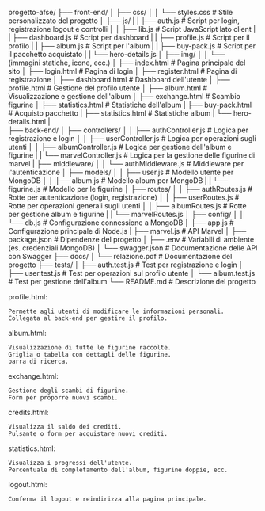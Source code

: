 progetto-afse/
├── front-end/
│   ├── css/
│   │   └── styles.css               # Stile personalizzato del progetto
│   ├── js/
|   |   ├── auth.js                  # Script per login, registrazione logout e controlli
│   │   ├── lib.js                   # Script JavaScript lato client
|   |   ├── dashboard.js             # Script per dashboard
|   |   ├── profile.js               # Script per il profilo
|   |   ├── album.js                 # Script per l'album
|   |   ├── buy-pack.js              # Script per il pacchetto acquistato
|   |   └── hero-details.js
│   ├── img/
│   │   └── (immagini statiche, icone, ecc.)
│   ├── index.html                   # Pagina principale del sito
│   ├── login.html                   # Pagina di login
│   ├── register.html                # Pagina di registrazione
│   ├── dashboard.html               # Dashboard dell'utente
│   ├── profile.html                 # Gestione del profilo utente
│   ├── album.html                   # Visualizzazione e gestione dell'album
│   ├── exchange.html                # Scambio figurine
│   ├── statistics.html              # Statistiche dell'album
|   ├── buy-pack.html                # Acquisto pacchetto
|   ├── statistics.html              # Statistiche album
|   └── hero-details.html
|  
├── back-end/
│   ├── controllers/
│   │   ├── authController.js        # Logica per registrazione e login
│   │   ├── userController.js        # Logica per operazioni sugli utenti
│   │   ├── albumController.js       # Logica per gestione dell'album e figurine
|   |   └── marvelController.js      # Logica per la gestione delle figurine di marvel
|   ├── middleware/
│   │   └── authMiddleware.js        # Middleware per l'autenticazione
│   ├── models/
│   │   ├── user.js                  # Modello utente per MongoDB
│   │   ├── album.js                 # Modello album per MongoDB
|   |   └── figurine.js              # Modello per le figurine
│   ├── routes/
│   │   ├── authRoutes.js            # Rotte per autenticazione (login, registrazione)
│   │   ├── userRoutes.js            # Rotte per operazioni generali sugli utenti
│   │   ├── albumRoutes.js           # Rotte per gestione album e figurine
|   |   └── marvelRoutes.js
│   ├── config/
│   │   └── db.js                    # Configurazione connessione a MongoDB
│   ├── app.js                       # Configurazione principale di Node.js
|   ├── marvel.js                    # API Marvel
│   ├── package.json                 # Dipendenze del progetto
│   ├── .env                         # Variabili di ambiente (es. credenziali MongoDB)
│   └── swagger.json                 # Documentazione delle API con Swagger
├── docs/
│   └── relazione.pdf                # Documentazione del progetto
├── tests/
│   ├── auth.test.js                 # Test per registrazione e login
│   ├── user.test.js                 # Test per operazioni sul profilo utente
│   └── album.test.js                # Test per gestione dell'album
└── README.md                        # Descrizione del progetto






profile.html:

    Permette agli utenti di modificare le informazioni personali.
    Collegata al back-end per gestire il profilo.

album.html:

    Visualizzazione di tutte le figurine raccolte.
    Griglia o tabella con dettagli delle figurine.
    barra di ricerca.

exchange.html:

    Gestione degli scambi di figurine.
    Form per proporre nuovi scambi.

credits.html:

    Visualizza il saldo dei crediti.
    Pulsante o form per acquistare nuovi crediti.

statistics.html:

    Visualizza i progressi dell'utente.
    Percentuale di completamento dell'album, figurine doppie, ecc.

logout.html:

    Conferma il logout e reindirizza alla pagina principale.